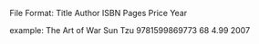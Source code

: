 File Format:
Title
Author
ISBN
Pages Price Year

example:
The Art of War
Sun Tzu
9781599869773
68 4.99 2007

